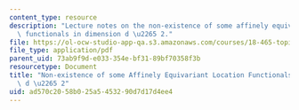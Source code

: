 ```yaml
---
content_type: resource
description: "Lecture notes on the non-existence of some affinely equivariant location\
  \ functionals in dimension d \u2265 2."
file: https://ol-ocw-studio-app-qa.s3.amazonaws.com/courses/18-465-topics-in-statistics-nonparametrics-and-robustness-spring-2005/ad570c2058b025a5453290d7d17d4ee4_obenchain.pdf
file_type: application/pdf
parent_uid: 73ab9f9d-e033-354e-bf31-89bf70358f3b
resourcetype: Document
title: "Non-existence of some Affinely Equivariant Location Functionals in Dimension\
  \ d \u2265 2"
uid: ad570c20-58b0-25a5-4532-90d7d17d4ee4
---
```


